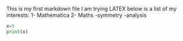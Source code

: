 This is my first markdown file
I am trying LATEX
below is a list of my interests:
 1- Mathematica
 2- Maths
    -symmetry
    -analysis
```python
x=5
print(x)
  
